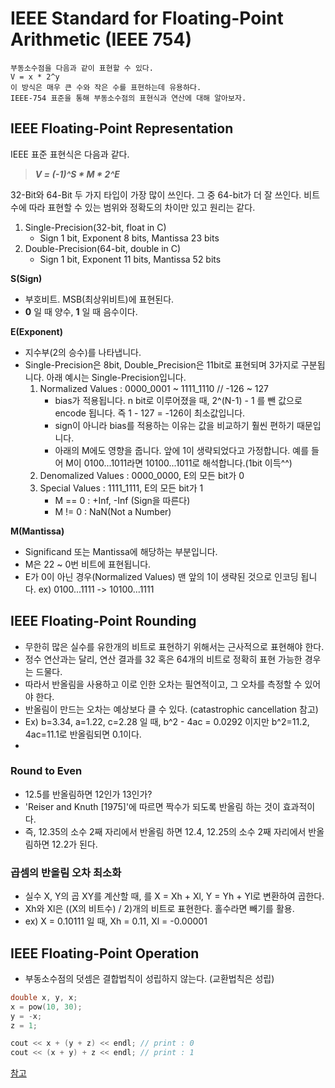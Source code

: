 # IEEE Standard for Floating-Point Arithmetic (IEEE 754)
```
부동소수점을 다음과 같이 표현할 수 있다.  
V = x * 2^y  
이 방식은 매우 큰 수와 작은 수를 표현하는데 유용하다.  
IEEE-754 표준을 통해 부동소수점의 표현식과 연산에 대해 알아보자.  
```

## IEEE Floating-Point Representation
IEEE 표준 표현식은 다음과 같다.  
> ***V = (-1)^S * M * 2^E***  

32-Bit와 64-Bit 두 가지 타입이 가장 많이 쓰인다. 그 중 64-bit가 더 잘 쓰인다. 비트 수에 따라 표현할 수 있는 범위와 정확도의 차이만 있고 원리는 같다.  
1. Single-Precision(32-bit, float in C)  
    - Sign 1 bit, Exponent  8 bits, Mantissa 23 bits 
2. Double-Precision(64-bit, double in C)  
    - Sign 1 bit, Exponent 11 bits, Mantissa 52 bits 


**S(Sign)** 
- 부호비트. MSB(최상위비트)에 표현된다.
- **0** 일 때 양수, **1** 일 때 음수이다.  

**E(Exponent)**
- 지수부(2의 승수)를 나타냅니다.  
- Single-Precision은 8bit, Double_Precision은 11bit로 표현되며 3가지로 구분됩니다. 아래 예시는 Single-Precision입니다.
    1. Normalized Values : 0000_0001 ~ 1111_1110 // -126 ~ 127
        - bias가 적용됩니다. n bit로 이루어졌을 때, 2^(N-1) - 1 를 뺀 값으로 encode 됩니다. 즉 1 - 127 = -126이 최소값입니다.
        - sign이 아니라 bias를 적용하는 이유는 값을 비교하기 훨씬 편하기 때문입니다.
        - 아래의 M에도 영향을 줍니다. 앞에 1이 생략되었다고 가정합니다. 예를 들어 M이 0100...1011라면 10100...1011로 해석합니다.(1bit 이득^^)
    2. Denomalized Values : 0000_0000, E의 모든 bit가 0
    3. Special Values : 1111_1111, E의 모든 bit가 1
        - M == 0 : +Inf, -Inf (Sign을 따른다)
        - M != 0 : NaN(Not a Number)

**M(Mantissa)**
- Significand 또는 Mantissa에 해당하는 부분입니다.   
- M은 22 ~ 0번 비트에 표현됩니다.  
- E가 0이 아닌 경우(Normalized Values) 맨 앞의 1이 생략된 것으로 인코딩 됩니다. ex) 0100...1111 -> 10100...1111

## IEEE Floating-Point Rounding
- 무한히 많은 실수를 유한개의 비트로 표현하기 위해서는 근사적으로 표현해야 한다.
- 정수 연산과는 달리, 연산 결과를 32 혹은 64개의 비트로 정확히 표현 가능한 경우는 드물다.
- 따라서 반올림을 사용하고 이로 인한 오차는 필연적이고, 그 오차를 측정할 수 있어야 한다.
- 반올림이 만드는 오차는 예상보다 클 수 있다. (catastrophic cancellation 참고)
- Ex) b=3.34, a=1.22, c=2.28 일 때, b^2 - 4ac = 0.0292 이지만 b^2=11.2, 4ac=11.1로 반올림되면 0.1이다.
- 
### Round to Even
- 12.5를 반올림하면 12인가 13인가?
- 'Reiser and Knuth [1975]'에 따르면 짝수가 되도록 반올림 하는 것이 효과적이다.
- 즉, 12.35의 소수 2째 자리에서 반올림 하면 12.4, 12.25의 소수 2째 자리에서 반올림하면 12.2가 된다.

### 곱셈의 반올림 오차 최소화
- 실수 X, Y의 곱 XY를 계산할 때, 를 X = Xh + Xl, Y = Yh + Yl로 변환하여 곱한다.
- Xh와 Xl은 ((X의 비트수) / 2)개의 비트로 표현한다. 홀수라면 빼기를 활용.
- ex) X = 0.10111 일 때, Xh = 0.11, Xl = -0.00001

## IEEE Floating-Point Operation
- 부동소수점의 덧셈은 결합법칙이 성립하지 않는다. (교환법칙은 성립)
``` c++
double x, y, x;
x = pow(10, 30);
y = -x;
z = 1;

cout << x + (y + z) << endl; // print : 0
cout << (x + y) + z << endl; // print : 1
```

[참고](https://nybounce.wordpress.com/2016/06/24/ieee-754-floating-point%EB%B6%80%EB%8F%99%EC%86%8C%EC%88%98%EC%A0%90-%EC%82%B0%EC%88%A0%EC%97%90-%EB%8C%80%ED%95%98%EC%97%AC/)
